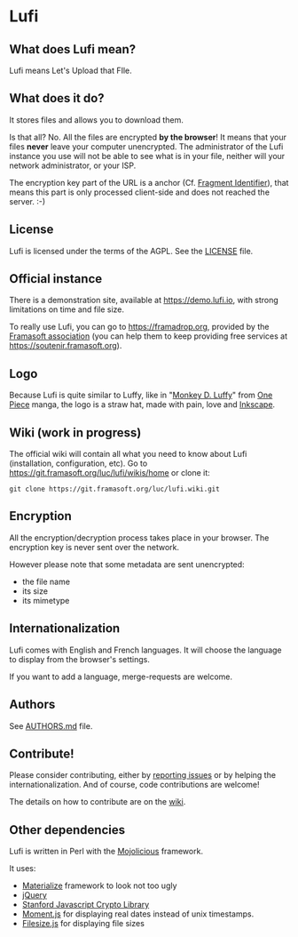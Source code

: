 # Lufi

## What does Lufi mean?

Lufi means Let's Upload that FIle.

## What does it do?

It stores files and allows you to download them.

Is that all? No. All the files are encrypted **by the browser**! It means that your files **never** leave your computer unencrypted.
The administrator of the Lufi instance you use will not be able to see what is in your file, neither will your network administrator, or your ISP.

The encryption key part of the URL is a anchor (Cf. [Fragment Identifier](https://en.wikipedia.org/wiki/Fragment_identifier)), that means this part is only processed client-side and does not reached the server. :-)

## License

Lufi is licensed under the terms of the AGPL. See the [LICENSE](LICENSE) file.

## Official instance

There is a demonstration site, available at <https://demo.lufi.io>, with strong limitations on time and file size.

To really use Lufi, you can go to <https://framadrop.org>, provided by the [Framasoft association](http://framasoft.org) (you can help them to keep providing free services at <https://soutenir.framasoft.org>).

## Logo

Because Lufi is quite similar to Luffy, like in "[Monkey D. Luffy](https://en.wikipedia.org/wiki/Monkey_D._Luffy)" from [One Piece](https://en.wikipedia.org/wiki/One_Piece) manga, the logo is a straw hat, made with pain, love and [Inkscape](https://inkscape.org/).

## Wiki (work in progress)

The official wiki will contain all what you need to know about Lufi (installation, configuration, etc). Go to <https://git.framasoft.org/luc/lufi/wikis/home> or clone it:

```
git clone https://git.framasoft.org/luc/lufi.wiki.git
```

## Encryption

All the encryption/decryption process takes place in your browser. The encryption key is never sent over the network.

However please note that some metadata are sent unencrypted:

* the file name
* its size
* its mimetype

## Internationalization

Lufi comes with English and French languages. It will choose the language to display from the browser's settings.

If you want to add a language, merge-requests are welcome.

## Authors

See [AUTHORS.md](AUTHORS.md) file.

## Contribute!

Please consider contributing, either by [reporting issues](https://git.framasoft.org/luc/lufi/issues) or by helping the internationalization. And of course, code contributions are welcome!

The details on how to contribute are on the [wiki](https://git.framasoft.org/luc/lufi/wikis/contribute).

## Other dependencies

Lufi is written in Perl with the [Mojolicious](http://mojolicio.us) framework.

It uses:

* [Materialize](http://materializecss.com/) framework to look not too ugly
* [jQuery](https://jquery.com)
* [Stanford Javascript Crypto Library](http://bitwiseshiftleft.github.com/sjcl/)
* [Moment.js](http://momentjs.com/) for displaying real dates instead of unix timestamps.
* [Filesize.js](http://filesizejs.com/) for displaying file sizes

